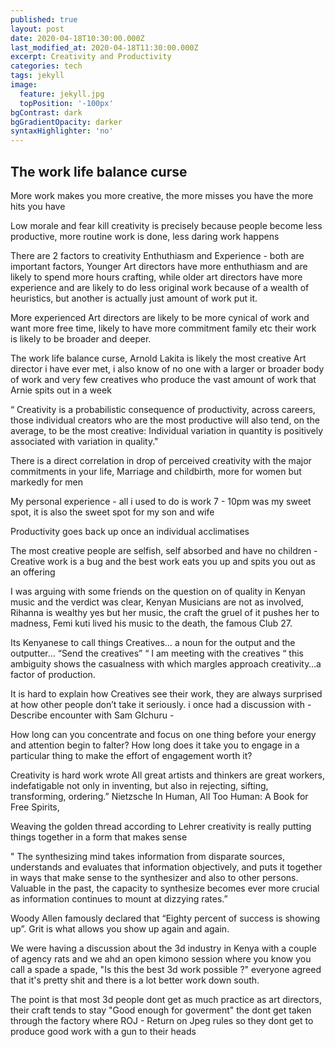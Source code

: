 ```yaml
---
published: true
layout: post
date: 2020-04-18T10:30:00.000Z
last_modified_at: 2020-04-18T11:30:00.000Z
excerpt: Creativity and Productivity
categories: tech
tags: jekyll
image:
  feature: jekyll.jpg
  topPosition: '-100px'
bgContrast: dark
bgGradientOpacity: darker
syntaxHighlighter: 'no'
---
```



## The work life balance curse

More work makes you more creative, the more misses you have the more hits you have

Low morale and fear kill creativity is precisely because people become less productive, more routine work is done, less daring work happens

There are 2 factors to creativity Enthuthiasm and Experience - both are important factors, Younger Art directors have more enthuthiasm and are likely to spend more hours crafting, while older art directors have more experience and are likely to do less original work because of a wealth of heuristics, but another is actually just amount of work put it. 

More experienced Art directors are likely to be more cynical of work and want more free time, likely to have more commitment family etc their work is likely to be broader and deeper.

The work life balance curse, Arnold Lakita is likely the most creative Art director i have ever met, i also know of no one with a larger or broader body of work and very few creatives who produce the vast amount of work that Arnie spits out in a week

“ Creativity is a probabilistic consequence of productivity, across careers, those individual creators who are the most productive will also tend, on the average, to be the most creative: Individual variation in quantity is positively associated with variation in quality."

There is a direct correlation in drop of perceived creativity with the major commitments in your life, Marriage and childbirth, more for women but markedly for men

My personal experience - all i used to do is work 7 - 10pm was my sweet spot, it is also the sweet spot for my son and wife

Productivity goes back up once an individual acclimatises 

The most creative people are selfish, self absorbed and have no children - Creative work is a bug and the best work eats you up and spits you out as an offering

I was arguing with some friends on the question on of quality in Kenyan music and the verdict was clear, Kenyan Musicians are not as involved, Rihanna is wealthy yes but her music, the craft the gruel of it pushes her to madness, Femi kuti lived his music to the death, the famous Club 27.

Its Kenyanese to call things Creatives… a noun for the output and the outputter… “Send the creatives” “ I am meeting with the creatives “ this ambiguity shows the casualness with which margles approach creativity…a factor of production.

It is hard to explain how Creatives see their work, they are always surprised at how other people don’t take it seriously. i once had a discussion with  - Describe encounter with Sam Glchuru - 

How long can you concentrate and focus on one thing before your energy and attention begin to falter? How long does it take you to engage in a particular thing to make the effort of engagement worth it?

Creativity is hard work wrote All great artists and thinkers are great workers, indefatigable not only in inventing, but also in rejecting, sifting, transforming, ordering.” Nietzsche In Human, All Too Human: A Book for Free Spirits, 

Weaving the golden thread according to Lehrer creativity is really putting things together in a form that makes sense

" The synthesizing mind takes information from disparate sources, understands and evaluates that information objectively, and puts it together in ways that make sense to the synthesizer and also to other persons. Valuable in the past, the capacity to synthesize becomes ever more crucial as information continues to mount at dizzying rates.”

Woody Allen famously declared that “Eighty percent of success is showing up”. Grit is what allows you show up again and again.

We were having a discussion about the 3d industry in Kenya with a couple of agency rats and we ahd an open kimono session where you know you call a spade a spade, "Is this the best 3d work possible ?" everyone agreed that it's pretty shit and there is a lot better work down south.

The point is that most 3d people dont get as much practice as art directors, their craft tends to stay "Good enough for goverment" the dont get taken through the factory where ROJ - Return on Jpeg rules so they dont get to produce good work with a gun to their heads
